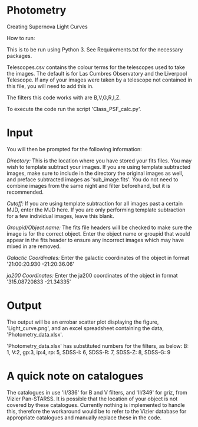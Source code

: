 # Photometry
Creating Supernova Light Curves

How to run:

This is to be run using Python 3. See Requirements.txt for the necessary packages.

Telescopes.csv contains the colour terms for the telescopes used to take the images. The default is for Las Cumbres Observatory and the Liverpool Telescope. If any of your images were taken by a telescope not contained in this file, you will need to add this in.

The filters this code works with are B,V,G,R,I,Z.

To execute the code run the script 'Class_PSF_calc.py'.

# Input

You will then be prompted for the following information:

*Directory:*
This is the location where you have stored your fits files.
You may wish to template subtract your images. If you are using template subtracted images, make sure to include in the directory the original images as well, and preface subtracted images as 'sub_image.fits'. You do not need to combine images from the same night and filter beforehand, but it is recommended.

*Cutoff:*
If you are using template subtraction for all images past a certain MJD, enter the MJD here. If you are only performing template subtraction for a few individual images, leave this blank.

*Groupid/Object name:*
The fits file headers will be checked to make sure the image is for the correct object. Enter the object name or groupid that would appear in the fits header to ensure any incorrect images which may have mixed in are removed.

*Galactic Coordinates:*
Enter the galactic coordinates of the object in format '21:00:20.930 -21:20:36.06'

*ja200 Coordinates:*
Enter the ja200 coordinates of the object in format '315.08720833 -21.34335'

# Output

The output will be an errobar scatter plot displaying the figure, 'Light_curve.png', and an excel spreadsheet containing the data, 'Photometry_data.xlsx'.

'Photometry_data.xlsx' has substituted numbers for the filters, as below:
B: 1, V:2, gp:3, ip:4, rp: 5, SDSS-I: 6, SDSS-R: 7, SDSS-Z: 8, SDSS-G: 9

# A quick note on catalogues
The catalogues in use 'II/336' for B and V filters, and 'II/349' for griz, from Vizier Pan-STARSS. It is possible that the location of your object is not covered by these catalogues. Currently nothing is implemented to handle this, therefore the workaround would be to refer to the Vizier database for appropriate catalogues and manually replace these in the code.
